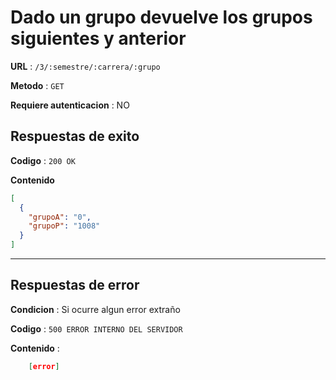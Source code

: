 # Dado un grupo devuelve los grupos siguientes y anterior

**URL** : `/3/:semestre/:carrera/:grupo`

**Metodo** : `GET`

**Requiere autenticacion** : NO

## Respuestas de exito

**Codigo** : `200 OK`

**Contenido**

```json
[
  {
    "grupoA": "0",
    "grupoP": "1008"
  }
]
```

---

## Respuestas de error

**Condicion** : Si ocurre algun error extraño

**Codigo** : `500 ERROR INTERNO DEL SERVIDOR`

**Contenido** :

```json
    [error]
```
